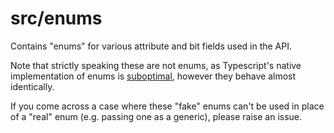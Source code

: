 # src/enums

Contains "enums" for various attribute and bit fields used in the API.

Note that strictly speaking these are not enums, as Typescript's native implementation of enums is [suboptimal](https://www.typescriptlang.org/docs/handbook/enums.html#objects-vs-enums), however they behave almost identically.

If you come across a case where these "fake" enums can't be used in place of a "real" enum (e.g. passing one as a generic), please raise an issue.
